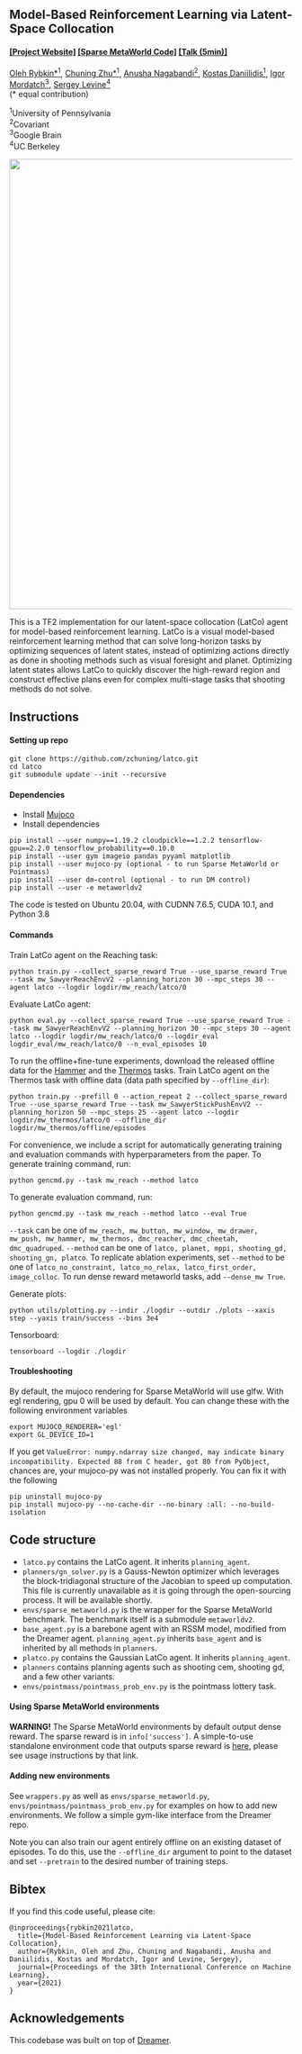 ## Model-Based Reinforcement Learning via Latent-Space Collocation

#### [[Project Website]](https://orybkin.github.io/latco/) [[Sparse MetaWorld Code]](https://github.com/zchuning/metaworld) [[Talk (5min)]](https://www.youtube.com/watch?v=skc0e4KYNcw)

[Oleh Rybkin*<sup>1</sup>](https://www.seas.upenn.edu/~oleh/), [Chuning Zhu*<sup>1</sup>](https://www.seas.upenn.edu/~zchuning/), [Anusha Nagabandi<sup>2</sup>](https://www.linkedin.com/in/anusha-nagabandi-a4923bba), [Kostas Daniilidis<sup>1</sup>](http://www.cis.upenn.edu/~kostas/), [Igor Mordatch<sup>3</sup>](https://twitter.com/imordatch), [Sergey Levine<sup>4</sup>](https://people.eecs.berkeley.edu/~svlevine/)<br/>
(&#42; equal contribution)

<sup>1</sup>University of Pennsylvania </br> <sup>2</sup>Covariant </br> <sup>3</sup>Google Brain</br> <sup>4</sup>UC Berkeley </br>

<a href="https://orybkin.github.io/latco/">
<p align="center">
<img src="https://github.com/orybkin/latco/blob/main/resources/teaser.gif" width="800">
</p>
</img></a>

This is a TF2 implementation for our latent-space collocation (LatCo) agent for model-based reinforcement learning. LatCo is a visual model-based reinforcement learning method that can solve long-horizon tasks by optimizing sequences of latent states, instead of optimizing actions directly as done in shooting methods such as visual foresight and planet. Optimizing latent states allows LatCo to quickly discover the high-reward region and construct effective plans even for complex multi-stage tasks that shooting methods do not solve.


## Instructions

#### Setting up repo
```
git clone https://github.com/zchuning/latco.git
cd latco
git submodule update --init --recursive
```


#### Dependencies

- Install [Mujoco](https://www.roboti.us/index.html)
- Install dependencies

```
pip install --user numpy==1.19.2 cloudpickle==1.2.2 tensorflow-gpu==2.2.0 tensorflow_probability==0.10.0
pip install --user gym imageio pandas pyyaml matplotlib
pip install --user mujoco-py (optional - to run Sparse MetaWorld or Pointmass)
pip install --user dm-control (optional - to run DM control)
pip install --user -e metaworldv2
```

The code is tested on Ubuntu 20.04, with CUDNN 7.6.5, CUDA 10.1, and Python 3.8


#### Commands

Train LatCo agent on the Reaching task:

```
python train.py --collect_sparse_reward True --use_sparse_reward True --task mw_SawyerReachEnvV2 --planning_horizon 30 --mpc_steps 30 --agent latco --logdir logdir/mw_reach/latco/0
```

Evaluate LatCo agent:

```
python eval.py --collect_sparse_reward True --use_sparse_reward True --task mw_SawyerReachEnvV2 --planning_horizon 30 --mpc_steps 30 --agent latco --logdir logdir/mw_reach/latco/0 --logdir_eval logdir_eval/mw_reach/latco/0 --n_eval_episodes 10
```

To run the offline+fine-tune experiments, download the released offline data for the [Hammer](https://www.seas.upenn.edu/~zchuning/files/hammer_episodes.zip) and the [Thermos](https://www.seas.upenn.edu/~zchuning/files/thermos_episodes.zip) tasks. Train LatCo agent on the Thermos task with offline data (data path specified by `--offline_dir`):

```
python train.py --prefill 0 --action_repeat 2 --collect_sparse_reward True --use_sparse_reward True --task mw_SawyerStickPushEnvV2 --planning_horizon 50 --mpc_steps 25 --agent latco --logdir logdir/mw_thermos/latco/0 --offline_dir logdir/mw_thermos/offline/episodes
```

For convenience, we include a script for automatically generating training and evaluation commands with hyperparameters from the paper. To generate training command, run:

```
python gencmd.py --task mw_reach --method latco
```

To generate evaluation command, run:

```
python gencmd.py --task mw_reach --method latco --eval True
```

`--task` can be one of `mw_reach, mw_button, mw_window, mw_drawer, mw_push, mw_hammer, mw_thermos, dmc_reacher, dmc_cheetah, dmc_quadruped`. `--method` can be one of `latco, planet, mppi, shooting_gd, shooting_gn, platco`. To replicate ablation experiments, set `--method` to be one of `latco_no_constraint, latco_no_relax, latco_first_order, image_colloc`. To run dense reward metaworld tasks, add `--dense_mw True`.

Generate plots:

```
python utils/plotting.py --indir ./logdir --outdir ./plots --xaxis step --yaxis train/success --bins 3e4
```

Tensorboard:

```
tensorboard --logdir ./logdir
```


#### Troubleshooting


By default, the mujoco rendering for Sparse MetaWorld will use glfw. With egl rendering, gpu 0 will be used by default. You can change these with the following environment variables 
```
export MUJOCO_RENDERER='egl'
export GL_DEVICE_ID=1
```

If you get `ValueError: numpy.ndarray size changed, may indicate binary incompatibility. Expected 88 from C header, got 80 from PyObject`, chances are, your mujoco-py was not installed properly. You can fix it with the following

```
pip uninstall mujoco-py
pip install mujoco-py --no-cache-dir --no-binary :all: --no-build-isolation
```


## Code structure
- `latco.py` contains the LatCo agent. It inherits `planning_agent`.
- `planners/gn_solver.py` is a Gauss-Newton optimizer which leverages the block-tridiagonal structure of the Jacobian to speed up computation. This file is currently unavailable as it is going through the open-sourcing process. It will be available shortly.
- `envs/sparse_metaworld.py` is the wrapper for the Sparse MetaWorld benchmark. The benchmark itself is a submodule `metaworldv2`.
- `base_agent.py` is a barebone agent with an RSSM model, modified from the Dreamer agent. `planning_agent.py` inherits `base_agent` and is inherited by all methods in `planners`.
- `platco.py` contains the Gaussian LatCo agent. It inherits `planning_agent`.
- `planners` contains planning agents such as shooting cem, shooting gd, and a few other variants.
- `envs/pointmass/pointmass_prob_env.py` is the pointmass lottery task.

#### Using Sparse MetaWorld environments

**WARNING!** The Sparse MetaWorld environments by default output dense reward. The sparse reward is in `info['success']`. A simple-to-use standalone environment code that outputs sparse reward is [here](https://github.com/zchuning/metaworld), please see usage instructions by that link. 

#### Adding new environments

See `wrappers.py` as well as `envs/sparse_metaworld.py`, `envs/pointmass/pointmass_prob_env.py` for examples on how to add new environments. We follow a simple gym-like interface from the Dreamer repo. 

Note you can also train our agent entirely offline on an existing dataset of episodes. To do this, use the `--offline_dir` argument to point to the dataset and set `--pretrain` to the desired number of training steps. 

## Bibtex 
If you find this code useful, please cite: 

```
@inproceedings{rybkin2021latco,
  title={Model-Based Reinforcement Learning via Latent-Space Collocation},
  author={Rybkin, Oleh and Zhu, Chuning and Nagabandi, Anusha and Daniilidis, Kostas and Mordatch, Igor and Levine, Sergey},
  journal={Proceedings of the 38th International Conference on Machine Learning},
  year={2021}
}
```

## Acknowledgements

This codebase was built on top of [Dreamer](https://github.com/danijar/dreamer).
